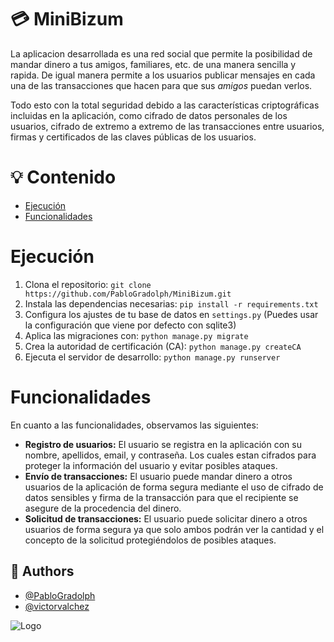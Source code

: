 # 💳 MiniBizum
La aplicacion desarrollada es una red social que permite la posibilidad de mandar dinero a tus amigos, familiares, etc. de una manera sencilla y rapida. De igual manera permite a los usuarios publicar mensajes en cada una de las transacciones que hacen para que sus _amigos_ puedan verlos.

Todo esto con la total seguridad debido a las características criptográficas incluidas en la aplicación, como cifrado de datos personales de los usuarios, cifrado de extremo a extremo de las transacciones entre usuarios, firmas y certificados de las claves públicas de los usuarios.
# 💡 Contenido
- [Ejecución](#ejecución)
- [Funcionalidades](#funcionalidades)

# Ejecución
1. Clona el repositorio: `git clone https://github.com/PabloGradolph/MiniBizum.git`
2. Instala las dependencias necesarias: `pip install -r requirements.txt`
3. Configura los ajustes de tu base de datos en `settings.py` (Puedes usar la configuración que viene por defecto con sqlite3)
4. Aplica las migraciones con: `python manage.py migrate`
5. Crea la autoridad de certificación (CA): `python manage.py createCA`
6. Ejecuta el servidor de desarrollo: `python manage.py runserver`

# Funcionalidades
En cuanto a las funcionalidades, observamos las siguientes:
- **Registro de usuarios:** El usuario se registra en la aplicación con su nombre, apellidos, email, y contraseña. Los cuales estan cifrados para proteger la información del usuario y evitar posibles ataques.
- **Envío de transacciones:** El usuario puede mandar dinero a otros usuarios de la aplicación de forma segura mediante el uso de cifrado de datos sensibles y firma de la transacción para que el recipiente se asegure de la procedencia del dinero.
- **Solicitud de transacciones:** El usuario puede solicitar dinero a otros usuarios de forma segura ya que solo ambos podrán ver la cantidad y el concepto de la solicitud protegiéndolos de posibles ataques.

## 👥 Authors

- [@PabloGradolph](https://github.com/PabloGradolph)
- [@victorvalchez](https://www.github.com/victorvalchez)


![Logo](https://upload.wikimedia.org/wikipedia/commons/4/47/Acronimo_y_nombre_uc3m.png)

